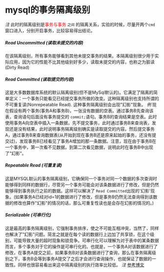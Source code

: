 # mysql的事务隔离级别
*注*
此时的隔离级别是<font color="red">事务与事务</font> `之间` 的隔离关系，实验的时候，尽量开两个`cmd`窗口进入，分别开启事务，比较容易得出结论。
##### Read Uncommitted (读取未提交的内容)
  在该隔离级别，所有事务能够看到其他未提交事务的结果。本隔离级别很少用于实际应用，因为它的性能不比其他级别好多少，读取未提交的内容，也称之为脏读(Dirty Read)
##### Read Committed (读取提交的内容)
  这是大多数数据库系统的默认隔离级别(但不是MySql默认的)。它满足了隔离的简单定义：一个事务只能看见已经提交事务所做的改变。这种隔离级别也支持所谓的不可重复读(Nonrepeatable Read). 这种事务隔离级别会出现"幻影"现象。
*例*
现在假设有两个事务(事务A和事务B)，一张没有数据的空表。通过事务B先查询该表，查询语句后面没有事务提交的 `commit;`语句。事务B的查询结果是空表。此时使用事务A向空表中插入一条数据，先不提交事务，此时通过事务B来查询表，发现还是没有结果，此时说明事务隔离级别确实是读取提交的内容。然后提交事务A，通过事务B来查询数据表(从开始到现在事务B还是原来起始的事务，还没有提交过)，发现事务B已经看见了事务A增加的那一条数据。注意，现在由于事务B在一个事务中，第一次看不见数据，到第二次看见数据，说明此时在事务B中出现了"幻影"。
##### Repeatable Read (可重复读)
这是MYSQL默认的事务隔离级别，它确保同一个事务对同一个数据的多次查询时能够得到同样的数据行，尽管另一个事务可能会对该条数据进行了修改，但是仍然能够得到事务执行之前的数据。这样可以解决了 `Read Committed`出现的'幻影'现象。(如果事务A已经对id=1的数据进行了修改，但是事务B仍然无法查询得到该数据的修改也算作"幻影"的情况的话，那么可重复性读也是会存在幻影的情况的。)
##### Serializable (可串行化)
这是最高的事务隔离级别，它强制事务排序，使之不可能互相冲突，当然了，同样也解决了"幻影"问题。简言之就是在每个读的数据行上边加了共享锁，在这个级别，可能导致大量的超时现象和锁竞争。可串行化可以理解为对于表中的某条数据而言，多个事务对于它的操作是可串行化的。也就是，一个事务A对该数据进行了修改，在事务A提交之前，如果事务B对该条数据进行了查询，那么在事务隔离级别之下，事务B会等到事务A提交了之后才会进行查询操作，也就保证了数据的一致性。同样也很容易看出来这中隔离级别的执行效率比较低。
*注*
[参考博文](http://xm-king.iteye.com/blog/770721)